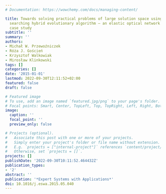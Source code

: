 ```yaml
---
# Documentation: https://wowchemy.com/docs/managing-content/

title: Towards solving practical problems of large solution space using a novel pattern
  searching hybrid evolutionary algorithm – an elastic optical network optimization
  case study
subtitle: ''
summary: ''
authors:
- Michał W. Przewoźniczek
- Róża J. Goścień
- Krzysztof Walkowiak
- Mirosław Klinkowski
tags: []
categories: []
date: '2015-01-01'
lastmod: 2022-09-30T12:11:52+02:00
featured: false
draft: false

# Featured image
# To use, add an image named `featured.jpg/png` to your page's folder.
# Focal points: Smart, Center, TopLeft, Top, TopRight, Left, Right, BottomLeft, Bottom, BottomRight.
image:
  caption: ''
  focal_point: ''
  preview_only: false

# Projects (optional).
#   Associate this post with one or more of your projects.
#   Simply enter your project's folder or file name without extension.
#   E.g. `projects = ["internal-project"]` references `content/project/deep-learning/index.md`.
#   Otherwise, set `projects = []`.
projects: []
publishDate: '2022-09-30T10:11:52.464432Z'
publication_types:
- '2'
abstract: ''
publication: '*Expert Systems with Applications*'
doi: 10.1016/j.eswa.2015.05.040
---
```

